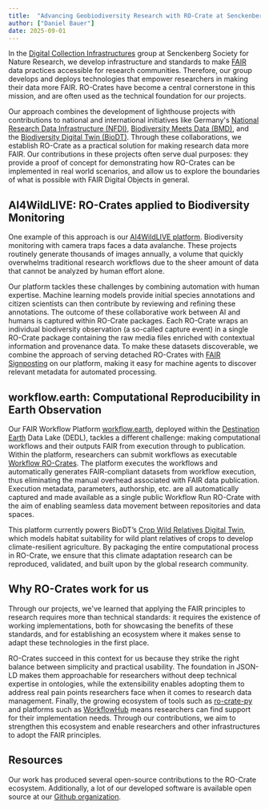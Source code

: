 ```yaml
---
title:  "Advancing Geobiodiversity Research with RO-Crate at Senckenberg"
author: ["Daniel Bauer"]
date: 2025-09-01
---
```


In the [Digital Collection Infrastructures](https://www.senckenberg.de/en/science/research-infrastructure/sdmc/geobiodiversity-informatics/digital-collection-infrastructures/) group
at Senckenberg Society for Nature Research,
we develop infrastructure and standards to make
[FAIR](https://www.go-fair.org/fair-principles/) data practices accessible
for research communities.
Therefore, our group develops and deploys technologies
that empower researchers in making their data more FAIR.
RO-Crates have become a central cornerstone in this mission,
and are often used as the technical foundation for our projects.

Our approach combines the development of lighthouse projects
with contributions to national and international initiatives like
Germany's [National Research Data Infrastructure (NFDI)](http://nfdi.de/),
[Biodiversity Meets Data (BMD)](https://bmd-project.eu/),
and the [Biodiversity Digital Twin (BioDT)](https://biodt.eu/).
Through these collaborations,
we establish RO-Crate as a practical solution
for making research data more FAIR.
Our contributions in these projects often serve dual purposes:
they provide a proof of concept for
demonstrating how RO-Crates can be implemented in real world scenarios,
and allow us to explore the boundaries of what is possible with FAIR Digital Objects in general.

## AI4WildLIVE: RO-Crates applied to Biodiversity Monitoring

One example of this approach is our [AI4WildLIVE platform](https://wildlive.senckenberg.de).
Biodiversity monitoring with camera traps faces a data avalanche.
These projects routinely generate thousands of images annually,
a volume that quickly overwhelms traditional research workflows
due to the sheer amount of data that cannot be analyzed by human effort alone. 

Our platform tackles these challenges by combining automation with human expertise.
Machine learning models provide initial species annotations
and citizen scientists can then contribute by reviewing and refining these annotations.
The outcome of these collaborative work between AI and humans
is captured within RO-Crate packages.
Each RO-Crate wraps an individual biodiversity observation (a so-called capture event)
in a single RO-Crate package containing the raw media files
enriched with contextual information and provenance data.
To make these datasets discoverable, we combine the approach
of serving detached RO-Crates with [FAIR Signposting](https://signposting.org/FAIR/) on our platform,
making it easy for machine agents to discover relevant metadata for automated processing.

## workflow.earth: Computational Reproducibility in Earth Observation

Our FAIR Workflow Platform [workflow.earth](https://workflow.earth),
deployed within the [Destination Earth](http://destination-earth.eu/) Data Lake (DEDL),
tackles a different challenge:
making computational workflows and their outputs FAIR
from execution through to publication.
Within the platform, researchers can submit workflows as executable [Workflow RO-Crates](https://w3id.org/workflowhub/workflow-ro-crate/).
The platform executes the workflows and automatically generates
FAIR-compliant datasets from workflow execution,
thus eliminating the manual overhead associated with FAIR data publication.
Execution metadata, parameters, authorship, etc. are all automatically captured
and made available as a single public Workflow Run RO-Crate
with the aim of enabling seamless data movement between repositories and data spaces.

This platform currently powers BioDT’s [Crop Wild Relatives Digital Twin](https://biodt.eu/use-cases/crop-wild-relatives),
which models habitat suitability for wild plant relatives of crops
to develop climate-resilient agriculture.
By packaging the entire computational process in RO-Crate,
we ensure that this climate adaptation research can be reproduced,
validated, and built upon by the global research community.

## Why RO-Crates work for us

Through our projects, we've learned that
applying the FAIR principles to research requires more than technical standards:
it requires the existence of working implementations,
both for showcasing the benefits of these standards,
and for establishing an ecosystem where it makes sense to adapt these technologies in the first place.

RO-Crates succeed in this context for us because
they strike the right balance between simplicity and practical usability.
The foundation in JSON-LD makes them approachable for researchers without
deep technical expertise in ontologies, while the extensibility enables
adopting them to address real pain points researchers face
when it comes to research data management.
Finally, the growing ecosystem of tools such as [ro-crate-py](https://github.com/ResearchObject/ro-crate-py)
and platforms such as [WorkflowHub](https://workflowhub.eu/) means
researchers can find support for their implementation needs.
Through our contributions, we aim to strengthen this ecosystem
and enable researchers and other infrastructures to adopt the FAIR principles.

## Resources

Our work has produced several open-source contributions to the RO-Crate ecosystem.
Additionally, a lot of our developed software is available open source
at our [Github organization](https://github.com/Senckenberg-DCBiodivIT).
